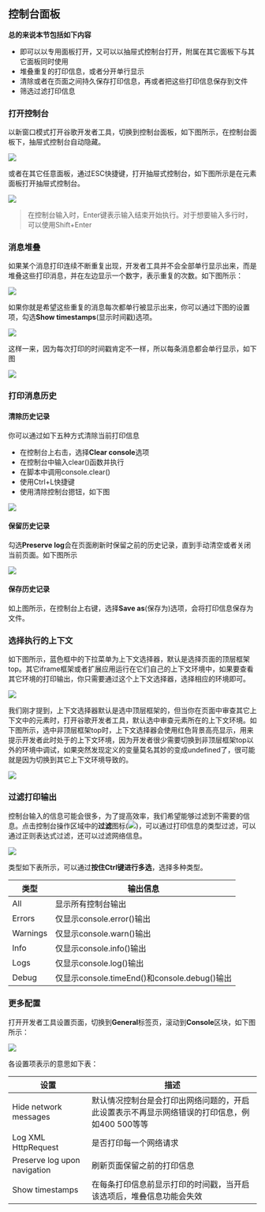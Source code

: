 <!-- toc -->

## 控制台面板

**总的来说本节包括如下内容**

* 即可以以专用面板打开，又可以以抽屉式控制台打开，附属在其它面板下与其它面板同时使用
* 堆叠重复的打印信息，或者分开单行显示
* 清除或者在页面之间持久保存打印信息，再或者把这些打印信息保存到文件
* 筛选过滤打印信息

### 打开控制台

以新窗口模式打开谷歌开发者工具，切换到控制台面板，如下图所示，在控制台面板下，抽屉式控制台自动隐藏。

![](/assets/console/console-panel.png)

或者在其它任意面板，通过ESC快捷键，打开抽屉式控制台，如下图所示是在元素面板打开抽屉式控制台。

![](/assets/console/console-drawer.png)

> 在控制台输入时，Enter键表示输入结束开始执行。对于想要输入多行时，可以使用Shift+Enter

### 消息堆叠

如果某个消息打印连续不断重复出现，开发者工具并不会全部单行显示出来，而是堆叠这些打印消息，并在左边显示一个数字，表示重复的次数。如下图所示：

![](/assets/console/message-stacking.png)

如果你就是希望这些重复的消息每次都单行被显示出来，你可以通过下图的设置项，勾选**Show timestamps**(显示时间戳)选项。

![](/assets/console/show-timestamps.png)

这样一来，因为每次打印的时间戳肯定不一样，所以每条消息都会单行显示，如下图

![](/assets/console/timestamped-console.png)

### 打印消息历史

#### 清除历史记录

你可以通过如下五种方式清除当前打印信息

* 在控制台上右击，选择**Clear console**选项
* 在控制台中输入clear()函数并执行
* 在脚本中调用console.clear()
* 使用Ctrl+L快捷键
* 使用清除控制台摁钮，如下图
 
 ![](/assets/console/5cd6d5e14065ffd5.png)
 
#### 保留历史记录

勾选**Preserve log**会在页面刷新时保留之前的历史记录，直到手动清空或者关闭当前页面。如下图所示

![](/assets/console/ee18020d993c8d9f.png)

#### 保存历史记录

如上图所示，在控制台上右键，选择**Save as**(保存为)选项，会将打印信息保存为文件。

### 选择执行的上下文

如下图所示，蓝色框中的下拉菜单为上下文选择器，默认是选择页面的顶层框架top。其它iframe框架或者扩展应用运行在它们自己的上下文环境中，如果要查看其它环境的打印输出，你只需要通过这个上下文选择器，选择相应的环境即可。

![](/assets/console/execution-context-selector.png)

我们刚才提到，上下文选择器默认是选中顶层框架的，但当你在页面中审查其它上下文中的元素时，打开谷歌开发者工具，默认选中审查元素所在的上下文环境。如下图所示，选中非顶层框架top时，上下文选择器会使用红色背景高亮显示，用来提示开发者此时处于的上下文环境，因为开发者很少需要切换到非顶层框架top以外的环境中调试，如果突然发现定义的变量莫名其妙的变成undefined了，很可能就是因为切换到其它上下文环境导致的。

![](/assets/console/non-top-context.png)

### 过滤打印输出

控制台输入的信息可能会很多，为了提高效率，我们希望能够过滤到不需要的信息。点击控制台操作区域中的**过滤**图标(![](https://developers.google.cn/web/tools/chrome-devtools/console/images/filter-button.png))，可以通过打印信息的类型过滤，可以通过正则表达式过滤，还可以过滤网络信息。

![](/assets/console/filtered-console.png)

类型如下表所示，可以通过**按住Ctrl键进行多选**，选择多种类型。

类型 | 输出信息
--- | ---
All | 显示所有控制台输出
Errors | 仅显示console.error()输出
Warnings | 仅显示console.warn()输出
Info | 仅显示console.info()输出
Logs | 仅显示console.log()输出
Debug | 仅显示console.timeEnd()和console.debug()输出

### 更多配置

打开开发者工具设置页面，切换到**General**标签页，滚动到**Console**区块，如下图所示：

![](/assets/console/console-settings.png)

各设置项表示的意思如下表：

设置 | 描述
--- | ---
Hide network messages | 默认情况控制台是会打印出网络问题的，开启此设置表示不再显示网络错误的打印信息，例如400 500等等
Log XML HttpRequest | 是否打印每一个网络请求
Preserve log upon navigation | 刷新页面保留之前的打印信息
Show timestamps | 在每条打印信息前显示打印的时间戳，当开启该选项后，堆叠信息功能会失效